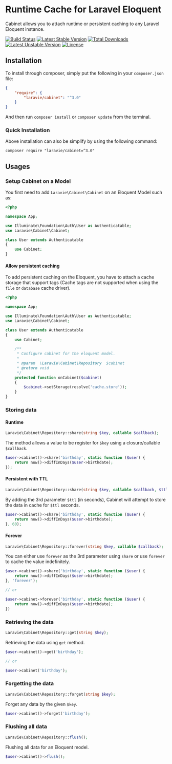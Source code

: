 Runtime Cache for Laravel Eloquent
==============

Cabinet allows you to attach runtime or persistent caching to any Laravel Eloquent instance.

[![Build Status](https://travis-ci.org/laravie/cabinet.svg?branch=master)](https://travis-ci.org/laravie/cabinet)
[![Latest Stable Version](https://poser.pugx.org/laravie/cabinet/v/stable)](https://packagist.org/packages/laravie/cabinet)
[![Total Downloads](https://poser.pugx.org/laravie/cabinet/downloads)](https://packagist.org/packages/laravie/cabinet)
[![Latest Unstable Version](https://poser.pugx.org/laravie/cabinet/v/unstable)](https://packagist.org/packages/laravie/cabinet)
[![License](https://poser.pugx.org/laravie/cabinet/license)](https://packagist.org/packages/laravie/cabinet)

## Installation

To install through composer, simply put the following in your `composer.json` file:

```json
{
    "require": {
        "laravie/cabinet": "^3.0"
    }
}
```

And then run `composer install` or `composer update` from the terminal.

### Quick Installation

Above installation can also be simplify by using the following command:

    composer require "laravie/cabinet=^3.0"

## Usages

### Setup Cabinet on a Model

You first need to add `Laravie\Cabinet\Cabinet` on an Eloquent Model such as:

```php
<?php

namespace App;

use Illuminate\Foundation\Auth\User as Authenticatable;
use Laravie\Cabinet\Cabinet;

class User extends Authenticatable
{
    use Cabinet;
}
```

#### Allow persistent caching

To add persistent caching on the Eloquent, you have to attach a cache storage that support tags (Cache tags are not supported when using the `file` or `database` cache driver).

```php
<?php

namespace App;

use Illuminate\Foundation\Auth\User as Authenticatable;
use Laravie\Cabinet\Cabinet;

class User extends Authenticatable
{
    use Cabinet;

    /**
     * Configure cabinet for the eloquent model.
     * 
     * @param  \Laravie\Cabinet\Repository  $cabinet 
     * @return void
     */
    protected function onCabinet($cabinet)
    {
        $cabinet->setStorage(resolve('cache.store'));
    }
}
```

### Storing data

#### Runtime

```php
Laravie\Cabinet\Repository::share(string $key, callable $callback);
```

The method allows a value to be register for `$key` using a closure/callable `$callback`.

```php
$user->cabinet()->share('birthday', static function ($user) {
    return now()->diffInDays($user->birthdate);
});
```

#### Persistent with TTL

```php
Laravie\Cabinet\Repository::share(string $key, callable $callback, $ttl = null);
```

By adding the 3rd parameter `$ttl` (in seconds), Cabinet will attempt to store the data in cache for `$ttl` seconds.

```php
$user->cabinet()->share('birthday', static function ($user) {
    return now()->diffInDays($user->birthdate);
}, 60);
```

#### Forever

```php
Laravie\Cabinet\Repository::forever(string $key, callable $callback);
```

You can either use `forever` as the 3rd parameter using `share` or use `forever` to cache the value indefinitely.

```php
$user->cabinet()->share('birthday', static function ($user) {
    return now()->diffInDays($user->birthdate);
}, 'forever');

// or

$user->cabinet->forever('birthday', static function ($user) {
    return now()->diffInDays($user->birthdate);
})
```

### Retrieving the data

```php
Laravie\Cabinet\Repository::get(string $key);
```

Retrieving the data using `get` method.

```php
$user->cabinet()->get('birthday');

// or

$user->cabinet('birthday');
```

### Forgetting the data

```php
Laravie\Cabinet\Repository::forget(string $key);
```

Forget any data by the given `$key`.

```php
$user->cabinet()->forget('birthday');
```

### Flushing all data

```php
Laravie\Cabinet\Repository::flush();
```

Flushing all data for an Eloquent model.

```php
$user->cabinet()->flush();
```

